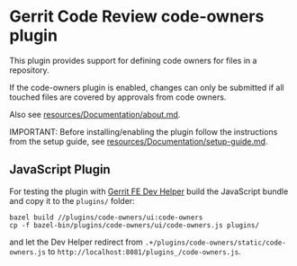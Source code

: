 # Gerrit Code Review code-owners plugin

This plugin provides support for defining code owners for files in a repository.

If the code-owners plugin is enabled, changes can only be submitted if all
touched files are covered by approvals from code owners.

Also see [resources/Documentation/about.md](./resources/Documentation/about.md).

IMPORTANT: Before installing/enabling the plugin follow the instructions from
the setup guide, see [resources/Documentation/setup-guide.md](./resources/Documentation/setup-guide.md).


## JavaScript Plugin

For testing the plugin with
[Gerrit FE Dev Helper](https://gerrit.googlesource.com/gerrit-fe-dev-helper/)
build the JavaScript bundle and copy it to the `plugins/` folder:

    bazel build //plugins/code-owners/ui:code-owners
    cp -f bazel-bin/plugins/code-owners/ui/code-owners.js plugins/

and let the Dev Helper redirect from
`.+/plugins/code-owners/static/code-owners.js` to
`http://localhost:8081/plugins_/code-owners.js`.